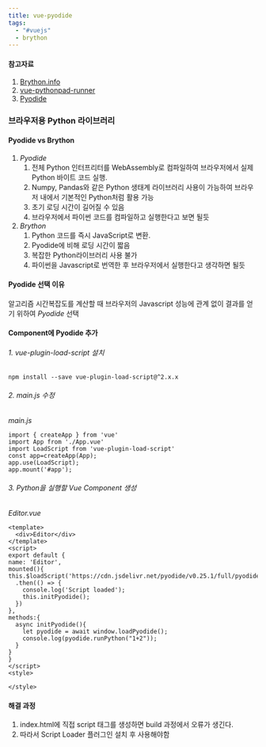 ```yaml
---
title: vue-pyodide
tags:
  - "#vuejs"
  - brython
---
```

#### 참고자료
1. [Brython.info](https://brython.info/)
2. [vue-pythonpad-runner](https://github.com/pythonpad/vue-pythonpad-runner)
3. [Pyodide](https://pyodide.org/en/stable/usage/index.html)

### 브라우저용 Python 라이브러리

#### Pyodide vs Brython
1. _Pyodide_  
	1. 전체 Python 인터프리터를 WebAssembly로 컴파일하여 브라우저에서 실제 Python 바이트 코드 실행.
	2. Numpy, Pandas와 같은 Python 생태계 라이브러리 사용이 가능하여 브라우저 내에서 기본적인 Python처럼 활용 가능
	3. 초기 로딩 시간이 길어질 수 있음
	4. 브라우저에서 파이썬 코드를 컴파일하고 실행한다고 보면 될듯
2. _Brython_
	1. Python 코드를 즉시 JavaScript로 변환.
	2. Pyodide에 비해 로딩 시간이 짧음
	3. 복잡한 Python라이브러리 사용 불가
	4. 파이썬을 Javascript로 번역한 후 브라우저에서 실행한다고 생각하면 될듯

#### Pyodide 선택 이유
알고리즘 시간복잡도를 계산할 때 브라우저의 Javascript 성능에 관계 없이 결과를 얻기 위하여 _Pyodide_ 선택
#### Component에 Pyodide 추가 

###### 1. vue-plugin-load-script 설치

```
npm install --save vue-plugin-load-script@^2.x.x
```

###### 2. main.js 수정

_main.js_
```
import { createApp } from 'vue'
import App from './App.vue'
import LoadScript from 'vue-plugin-load-script'
const app=createApp(App);
app.use(LoadScript);
app.mount('#app');
```

###### 3. Python을 실행할 Vue Component 생성

_Editor.vue_
```
<template>
  <div>Editor</div>
</template>
<script>
export default {
name: 'Editor',
mounted(){
this.$loadScript('https://cdn.jsdelivr.net/pyodide/v0.25.1/full/pyodide.js')
  .then(() => {
    console.log('Script loaded');
    this.initPyodide();
  })
},
methods:{
  async initPyodide(){
    let pyodide = await window.loadPyodide();
    console.log(pyodide.runPython("1+2"));
  }
}
}
</script>
<style>

</style>
```





#### 해결 과정
1. index.html에 직접 script 태그를 생성하면 build 과정에서 오류가 생긴다.
2. 따라서 Script Loader 플러그인 설치 후 사용해야함
